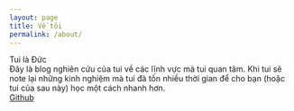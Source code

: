 ```yaml
---
layout: page
title: Về tôi
permalink: /about/
---
```

Tui là Đức <br>
Đây là blog nghiên cứu của tui về các lĩnh vực mà tui quan tâm. Khi tui sẽ note lại những kinh nghiệm mà tui đã
tốn nhiều thời gian để cho bạn (hoặc tui của sau này) học một cách nhanh hơn. <br>
[Github](https://github.com/ducdz1m2/)

